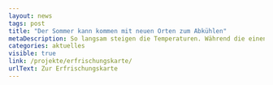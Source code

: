```yaml
---
layout: news
tags: post
title: "Der Sommer kann kommen mit neuen Orten zum Abkühlen"
metaDescription: So langsam steigen die Temperaturen. Während die einen die besten Sonnenplätze suchen kann der Aufenthalt im freien insbesondere für vulnerable Gruppen zu einer echten Belastungsprobe werden. Die Berliner Erfrischungskarte der ODIS lädt seit einigen Jahren Berliner:innen und Besucher:innen ein, das Mikroklima der Stadt zu entdecken und neue Lieblingsorte zu finden. Wir haben der Karte ein Datenupdate verpasst und unter anderem Sitzbänke, Trinkbrunnen und Badestellen aktualisiert. Neu hinzugekommen ist außerdem der von der SenMVKU neu veröffentlichte Datensatz zu öffentlichen Toiletten. Und mit den offenen Daten des Deutschen Wetterdienstes, die über eine Open Source-API integriert wurden, könnt ihr ab sofort mit dem aktuellen Wettergeschehen planen. Wir laden euch ein die Erfrischungskarte neu zu erkunden und freuen uns mit euch auf den Berliner Sommer. 
categories: aktuelles
visible: true
link: /projekte/erfrischungskarte/
urlText: Zur Erfrischungskarte
---
```

